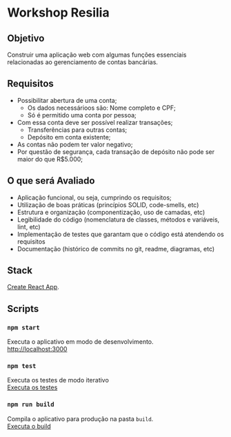 # Workshop Resilia

## Objetivo
Construir uma aplicação web com algumas funções essenciais relacionadas ao gerenciamento de contas bancárias.

## Requisitos

* Possibilitar abertura de uma conta;
  * Os dados necessárioos são: Nome completo e CPF;
  * Só é permitido uma conta por pessoa;
* Com essa conta deve ser possível realizar transações;
  * Transferências para outras contas;
  * Depósito em conta existente;
* As contas não podem ter valor negativo;
* Por questão de segurança, cada transação de depósito não pode ser maior do que R$5.000;

## O que será Avaliado

* Aplicação funcional, ou seja, cumprindo os requisitos;
* Utilização de boas práticas (princípios SOLID, code-smells, etc)
* Estrutura e organização (componentização, uso de camadas, etc)
* Legibilidade do código (nomenclatura de classes, métodos e variáveis, lint, etc)
* Implementação de testes que garantam que o código está atendendo os requisitos
* Documentação (histórico de commits no git, readme, diagramas, etc)

## Stack

[Create React App](https://github.com/facebook/create-react-app).

## Scripts
### `npm start`

Executa o aplicativo em modo de desenvolvimento.\
[http://localhost:3000](http://localhost:3000)

### `npm test`

Executa os testes de modo iterativo\
[Executa os testes](https://facebook.github.io/create-react-app/docs/running-tests)

### `npm run build`

Compila o aplicativo para produção na pasta `build`.\
[Executa o build](https://facebook.github.io/create-react-app/docs/deployment)
